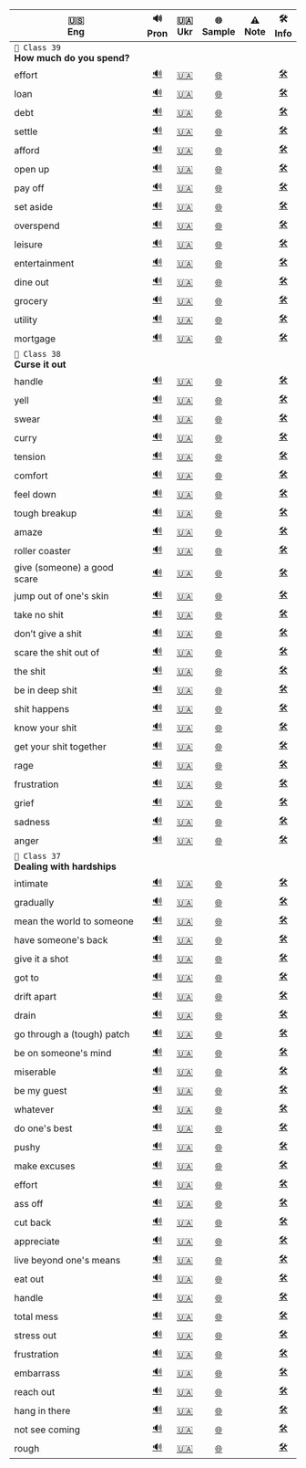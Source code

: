 ﻿| 🇺🇸 </br>Eng | 🔊 </br>Pron | 🇺🇦 </br>Ukr | 🌐 </br>Sample | ⚠️ </br>Note | 🛠️ </br>Info |
| --- | :---: | :---: | :---: | :---: | :---: |
| `📗 Class 39` </br>**How much do you spend?** |  |  |  |  |  |
| effort | [🔊](# "е́ферт") | [🇺🇦](# "зусилля, старання") | [🌐](# "She put a lot of effort into preparing for the exam.") |  | [🛠️](# "noun") |
| loan | [🔊](# "лоун") | [🇺🇦](# "позика, кредит") | [🌐](# "She took out a loan to buy a car.") |  | [🛠️](# "noun") |
| debt | [🔊](# "дет") | [🇺🇦](# "борг") | [🌐](# "He worked hard to pay off his debt.") |  | [🛠️](# "noun") |
| settle | [🔊](# "се́тл") | [🇺🇦](# "улагоджувати, врегульовувати; оселятися") | [🌐](# "They finally settled their differences.") |  | [🛠️](# "verb") |
| afford | [🔊](# "ефо́рд") | [🇺🇦](# "дозволити собі (фінансово чи емоційно)") | [🌐](# "I can’t afford to buy a new car right now.") |  | [🛠️](# "verb") |
| open up | [🔊](# "о́упен ап") | [🇺🇦](# "відкриватися (емоційно), починати говорити відверто") | [🌐](# "He finally opened up about his feelings.") |  | [🛠️](# "phrasal verb") |
| pay off | [🔊](# "пей оф") | [🇺🇦](# "повністю виплатити, розплатитися") | [🌐](# "She finally paid off her student loan.") |  | [🛠️](# "phrasal verb") |
| set aside | [🔊](# "сет еса́йд") | [🇺🇦](# "відкладати, резервувати") | [🌐](# "Try to set aside some money for emergencies.") |  | [🛠️](# "phrasal verb") |
| overspend | [🔊](# "оуверспе́нд") | [🇺🇦](# "витрачати понад міру, перевитрачати") | [🌐](# "If you overspend, you might run out of money before payday.") |  | [🛠️](# "verb") |
| leisure | [🔊](# "лі́жер") | [🇺🇦](# "дозвілля, вільний час") | [🌐](# "I read books in my leisure time.") |  | [🛠️](# "noun") |
| entertainment | [🔊](# "ентертеймент") | [🇺🇦](# "розваги, дозвілля") | [🌐](# "Movies and concerts are forms of entertainment.") |  | [🛠️](# "noun") |
| dine out | [🔊](# "да́йн аут") | [🇺🇦](# "харчуватися поза домом, їсти в закладах") | [🌐](# "We enjoy dining out at new restaurants on weekends.") |  | [🛠️](# "verb phrase") |
| grocery | [🔊](# "ґро́усері") | [🇺🇦](# "продукт, продукт харчування") | [🌐](# "I need to buy some groceries for the week.") |  | [🛠️](# "noun") |
| utility | [🔊](# "юті́літі") | [🇺🇦](# "комунальна послуга") | [🌐](# "We pay for utilities like water, gas, and electricity every month.") |  | [🛠️](# "noun") |
| mortgage | [🔊](# "мо́рґідж") | [🇺🇦](# "іпотека, кредит на житло") | [🌐](# "They applied for a mortgage to buy their first home.") |  | [🛠️](# "noun") |
| `📗 Class 38` </br>**Curse it out** |  |  |  |  |  |
| handle | [🔊](# "ге́ндл") | [🇺🇦](# "справлятися, керувати") | [🌐](# "He knows how to handle difficult situations.") |  | [🛠️](# "verb") |
| yell | [🔊](# "йел") | [🇺🇦](# "кричати") | [🌐](# "Stop yelling — I can hear you just fine.") |  | [🛠️](# "verb, noun") |
| swear | [🔊](# "свер") | [🇺🇦](# "лаятись, вживати нецензурну лексику") | [🌐](# "Swearing is not allowed in the classroom.") |  | [🛠️](# "verb, noun") |
| curry | [🔊](# "ка́рі") | [🇺🇦](# "карі (пряна страва)") | [🌐](# "I made a spicy chicken curry for dinner.") |  | [🛠️](# "noun") |
| tension | [🔊](# "те́ншн") | [🇺🇦](# "напруження, напруга") | [🌐](# "Tensions were high during the meeting.") |  | [🛠️](# "noun") |
| comfort | [🔊](# "комферт") | [🇺🇦](# "втішати, заспокоювати") | [🌐](# "Her kind words comforted him after the loss.") |  | [🛠️](# "verb") |
| feel down | [🔊](# "філ даун") | [🇺🇦](# "почуватись пригніченим, сумним") | [🌐](# "She's been feeling down since the argument.") |  | [🛠️](# "phrasal verb") |
| tough breakup | [🔊](# "таф брейкап") | [🇺🇦](# "важке розлучення, важкий розрив стосунків") | [🌐](# "He went through a tough breakup last year.") |  | [🛠️](# "noun phrase") |
| amaze | [🔊](# "амейз") | [🇺🇦](# "вражати") | [🌐](# "I was amazed by the beauty of the sunset.") |  | [🛠️](# "verb") |
| roller coaster | [🔊](# "ро́улер ко́устер") | [🇺🇦](# "американські гірки") | [🌐](# "I love riding roller coasters at the amusement park.") |  | [🛠️](# "noun") |
| give (someone) a good scare | [🔊](# "ґів самван е гуд скер") | [🇺🇦](# "добре налякати когось") | [🌐](# "That horror movie gave me a good scare.") |  | [🛠️](# "idiom") |
| jump out of one's skin | [🔊](# "джамп аут ов ванз скін") | [🇺🇦](# "сильно злякатися, підскочити від страху") | [🌐](# "I jumped out of my skin when the balloon popped.") |  | [🛠️](# "idiom") |
| take no shit | [🔊](# "тейк ноу шит") | [🇺🇦](# "не терпіти знущань чи неповаги") | [🌐](# "She’s strong and takes no shit from anyone.") |  | [🛠️](# "idiom (informal, vulgar)") |
| don’t give a shit | [🔊](# "доунт ґів е шит") | [🇺🇦](# "байдуже, абсолютно не хвилює") | [🌐](# "I don’t give a shit what they think.") |  | [🛠️](# "idiom (informal, vulgar)") |
| scare the shit out of | [🔊](# "скер зе шит аут ов") | [🇺🇦](# "дуже сильно налякати") | [🌐](# "That movie scared the shit out of me.") |  | [🛠️](# "idiom (informal, vulgar)") |
| the shit | [🔊](# "зе шит") | [🇺🇦](# "крутий, найкращий") | [🌐](# "That new album is the shit!") |  | [🛠️](# "idiom (informal, vulgar, positive)") |
| be in deep shit | [🔊](# "бі ін ді́п шит") | [🇺🇦](# "бути у великій халепі") | [🌐](# "If we get caught, we’ll be in deep shit.") |  | [🛠️](# "idiom (informal, vulgar)") |
| shit happens | [🔊](# "шит хе́пенз") | [🇺🇦](# "таке трапляється, нічого не поробиш") | [🌐](# "We missed the flight, but hey — shit happens.") |  | [🛠️](# "idiom (informal, vulgar)") |
| know your shit | [🔊](# "ноу ёр шит") | [🇺🇦](# "добре розбиратись у чомусь, бути профі") | [🌐](# "Don’t worry about the interview — you know your shit.") |  | [🛠️](# "idiom (informal, vulgar)") |
| get your shit together | [🔊](# "ґет ёр шит туґе́зер") | [🇺🇦](# "зберися, візьми себе в руки") | [🌐](# "You really need to get your shit together before the big presentation.") |  | [🛠️](# "idiom (informal, vulgar)") |
| rage | [🔊](# "рейдж") | [🇺🇦](# "лють, шалений гнів") | [🌐](# "He was shaking with rage after hearing the news.") |  | [🛠️](# "noun") |
| frustration | [🔊](# "фрастре́йшн") | [🇺🇦](# "розчарування, фрустрація") | [🌐](# "He couldn't hide his frustration after losing the game.") |  | [🛠️](# "noun") |
| grief | [🔊](# "ґріф") | [🇺🇦](# "горе, скорбота") | [🌐](# "She was overcome with grief after the loss of her friend.") |  | [🛠️](# "noun") |
| sadness | [🔊](# "се́днес") | [🇺🇦](# "смуток, печаль") | [🌐](# "Her eyes were filled with sadness.") |  | [🛠️](# "noun") |
| anger | [🔊](# "е́нґер") | [🇺🇦](# "гнів, злість") | [🌐](# "He couldn't hide his anger after the decision.") |  | [🛠️](# "noun") |
| `📗 Class 37` </br>**Dealing with hardships** |  |  |  |  |  |
| intimate | [🔊](# "і́нтімейт") | [🇺🇦](# "близький, інтимний") | [🌐](# "They had an intimate conversation about their relationship.") |  | [🛠️](# "adjective") |
| gradually | [🔊](# "ґраджуелі") | [🇺🇦](# "поступово") | [🌐](# "He gradually improved his English by practicing every day.") |  | [🛠️](# "adverb") |
| mean the world to someone | [🔊](# "мін зе ворлд ту самван") | [🇺🇦](# "дуже багато значити для когось") | [🌐](# "Your support means the world to me.") |  | [🛠️](# "idiom") |
| have someone's back | [🔊](# "гев самванз бек") | [🇺🇦](# "підтримувати, бути на боці") | [🌐](# "Thanks for always having my back.") |  | [🛠️](# "idiom") |
| give it a shot | [🔊](# "ґів іт е шот") | [🇺🇦](# "спробувати, дати шанс") | [🌐](# "I’ve never tried skiing before, but I’ll give it a shot.") |  | [🛠️](# "idiom") |
| got to | [🔊](# "ґот ту") | [🇺🇦](# "повинен, маю") | [🌐](# "I gotta go now, see you later!") |  | [🛠️](# "informal contraction") |
| drift apart | [🔊](# "дрифт епарт") | [🇺🇦](# "віддалятись один від одного (емоційно)") | [🌐](# "We used to be close, but we’ve been drifting apart lately.") |  | [🛠️](# "phrasal verb") |
| drain | [🔊](# "дрейн") | [🇺🇦](# "виснажувати") | [🌐](# "It's been draining dealing with all these problems.") |  | [🛠️](# "verb") |
| go through a (tough) patch | [🔊](# "ґо θру е тaф пач") | [🇺🇦](# "переживати важкий період") | [🌐](# "She's going through a really tough patch at work.") |  | [🛠️](# "idiom") |
| be on someone's mind | [🔊](# "бі он самванз майнд") | [🇺🇦](# "не йде з голови, постійно думати про щось") | [🌐](# "You've been on my mind all day.") |  | [🛠️](# "idiom") |
| miserable | [🔊](# "мі́зерабл") | [🇺🇦](# "нещасний, жалюгідний") | [🌐](# "He felt miserable after the argument.") |  | [🛠️](# "adjective") |
| be my guest | [🔊](# "бі май ґест") | [🇺🇦](# "прошу, не соромся") | [🌐](# "If you want to use the phone, be my guest.") |  | [🛠️](# "idiom") |
| whatever | [🔊](# "вот'евер") | [🇺🇦](# "що б не, байдуже що") | [🌐](# "You can choose whatever you like.") |  | [🛠️](# "determiner, pronoun, adverb") |
| do one's best | [🔊](# "ду ванз бест") | [🇺🇦](# "робити все можливе") | [🌐](# "I'm doing my best to stay focused.") |  | [🛠️](# "verb phrase") |
| pushy | [🔊](# "пуші") | [🇺🇦](# "наполегливий до настирливості") | [🌐](# "The salesperson was too pushy, so I left the store.") |  | [🛠️](# "adjective") |
| make excuses | [🔊](# "мейкінґ екск'юзіз") | [🇺🇦](# "виправдовуватись, знаходити відмовки") | [🌐](# "He’s always making excuses for being late.") |  | [🛠️](# "verb phrase") |
| effort | [🔊](# "е́ферт") | [🇺🇦](# "зусилля, старання") | [🌐](# "She put a lot of effort into preparing for the exam.") |  | [🛠️](# "noun") |
| ass off | [🔊](# "ес оф") | [🇺🇦](# "до нестями, дуже сильно") | [🌐](# "He was working his ass off to finish the project on time.") |  | [🛠️](# "idiom (informal, vulgar)") |
| cut back | [🔊](# "кат бек") | [🇺🇦](# "скорочувати, зменшувати (витрати, споживання тощо)") | [🌐](# "We need to cut back on our spending this month.") |  | [🛠️](# "phrasal verb") |
| appreciate | [🔊](# "епрі́шіейт") | [🇺🇦](# "цінувати, усвідомлювати") | [🌐](# "I really appreciate your help with the project.") |  | [🛠️](# "verb") |
| live beyond one's means | [🔊](# "лівінґ бі'йонд ёр мінз") | [🇺🇦](# "жити не по кишені") | [🌐](# "He's constantly in debt because he's living beyond his means.") |  | [🛠️](# "idiom") |
| eat out | [🔊](# "іт аут") | [🇺🇦](# "їсти не вдома, харчуватись у закладах") | [🌐](# "We enjoy eating out on weekends.") |  | [🛠️](# "phrasal verb") |
| handle | [🔊](# "ге́ндл") | [🇺🇦](# "справлятися, керувати") | [🌐](# "He knows how to handle difficult situations.") |  | [🛠️](# "verb") |
| total mess | [🔊](# "то́тл мес") | [🇺🇦](# "повний безлад") | [🌐](# "After the party, the house was a total mess.") |  | [🛠️](# "noun phrase") |
| stress out | [🔊](# "стрес аут") | [🇺🇦](# "нервувати, сильно переживати") | [🌐](# "She's been stressing out over the final exams.") |  | [🛠️](# "phrasal verb") |
| frustration | [🔊](# "фрастре́йшн") | [🇺🇦](# "розчарування, фрустрація") | [🌐](# "He couldn't hide his frustration after losing the game.") |  | [🛠️](# "noun") |
| embarrass | [🔊](# "ембе́рес") | [🇺🇦](# "збентежений") | [🌐](# "He felt embarrassed after forgetting her name.") |  | [🛠️](# "adjective") |
| reach out | [🔊](# "річ аут") | [🇺🇦](# "звертатися, встановлювати контакт") | [🌐](# "She is reaching out to old friends for support.") |  | [🛠️](# "phrasal verb") |
| hang in there | [🔊](# "хэн ін зеер") | [🇺🇦](# "тримайся, не здавайся") | [🌐](# "I know things are hard right now, but hang in there!") |  | [🛠️](# "idiom") |
| not see coming | [🔊](# "нот сі камінґ") | [🇺🇦](# "не очікувати, не передбачити") | [🌐](# "That plot twist was something I really didn’t see coming.") |  | [🛠️](# "idiom") |
| rough | [🔊](# "раф") | [🇺🇦](# "грубий, жорсткий, нерівний") | [🌐](# "The surface of the rock was rough to the touch.") |  | [🛠️](# "adjective") |
